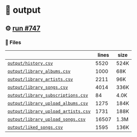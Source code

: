 # 📝  output 

## ⚙️ [run #747](https://github.com/jwenerd/ytm-dl/actions/runs/8381602071)

### 📁 Files

|                                                                         |lines|size|
|-------------------------------------------------------------------------|-----|----|
|[`output/history.csv` ](output/history.csv)                              |5520 |524K|
|[`output/library_albums.csv` ](output/library_albums.csv)                |1000 |68K |
|[`output/library_artists.csv` ](output/library_artists.csv)              |2211 |96K |
|[`output/library_songs.csv` ](output/library_songs.csv)                  |4014 |336K|
|[`output/library_subscriptions.csv` ](output/library_subscriptions.csv)  |84   |4.0K|
|[`output/library_upload_albums.csv` ](output/library_upload_albums.csv)  |1275 |184K|
|[`output/library_upload_artists.csv` ](output/library_upload_artists.csv)|1731 |188K|
|[`output/library_upload_songs.csv` ](output/library_upload_songs.csv)    |16507|1.3M|
|[`output/liked_songs.csv` ](output/liked_songs.csv)                      |1595 |136K|